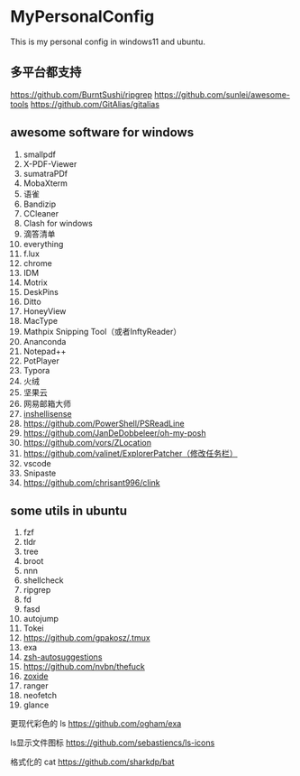 # MyPersonalConfig

This is my personal config in windows11 and ubuntu.

## 多平台都支持

<https://github.com/BurntSushi/ripgrep>
<https://github.com/sunlei/awesome-tools>
<https://github.com/GitAlias/gitalias>

## awesome software for windows

1. smallpdf
2. X-PDF-Viewer
3. sumatraPDf
4. MobaXterm
5. 语雀
6. Bandizip
7. CCleaner
8. Clash for windows
9. 滴答清单
10. everything
11. f.lux
12. chrome
13. IDM
14. Motrix
15. DeskPins
16. Ditto
17. HoneyView
18. MacType
19. Mathpix Snipping Tool（或者InftyReader）
20. Ananconda
21. Notepad++
22. PotPlayer
23. Typora
24. 火绒
25. 坚果云
26. 网易邮箱大师
27. [inshellisense](https://github.com/microsoft/inshellisense)
28. <https://github.com/PowerShell/PSReadLine>
29. <https://github.com/JanDeDobbeleer/oh-my-posh>
30. <https://github.com/vors/ZLocation>
31. <https://github.com/valinet/ExplorerPatcher（修改任务栏）>
32. vscode
33. Snipaste
34. <https://github.com/chrisant996/clink>

## some utils in ubuntu

1. fzf
2. tldr
3. tree
4. broot
5. nnn
6. shellcheck
7. ripgrep
8. fd
9. fasd
10. autojump
11. Tokei
12. <https://github.com/gpakosz/.tmux>
13. exa
14. [zsh-autosuggestions](https://github.com/zsh-users/zsh-autosuggestions?tab=readme-ov-file)
15. <https://github.com/nvbn/thefuck>
16. [zoxide](https://github.com/ajeetdsouza/zoxide)
17. ranger
18. neofetch
19. glance

更现代彩色的 ls <https://github.com/ogham/exa>

ls显示文件图标 <https://github.com/sebastiencs/ls-icons>

格式化的 cat <https://github.com/sharkdp/bat>
